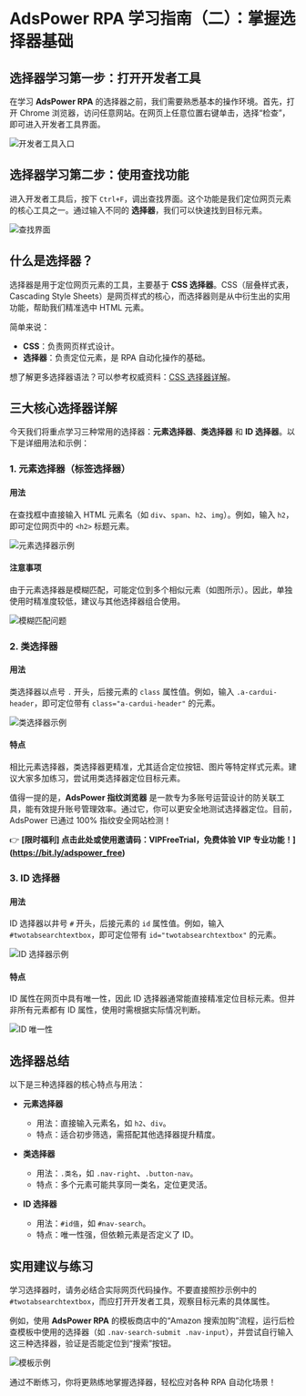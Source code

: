 # AdsPower RPA 学习指南（二）：掌握选择器基础

## 选择器学习第一步：打开开发者工具

在学习 **AdsPower RPA** 的选择器之前，我们需要熟悉基本的操作环境。首先，打开 Chrome 浏览器，访问任意网站。在网页上任意位置右键单击，选择“检查”，即可进入开发者工具界面。

![开发者工具入口](https://198301.xyz/img/00801190090.webp)

## 选择器学习第二步：使用查找功能

进入开发者工具后，按下 `Ctrl+F`，调出查找界面。这个功能是我们定位网页元素的核心工具之一。通过输入不同的 **选择器**，我们可以快速找到目标元素。

![查找界面](https://198301.xyz/img/1537965820886.webp)

## 什么是选择器？

选择器是用于定位网页元素的工具，主要基于 **CSS 选择器**。CSS（层叠样式表，Cascading Style Sheets）是网页样式的核心，而选择器则是从中衍生出的实用功能，帮助我们精准选中 HTML 元素。

简单来说：
- **CSS**：负责网页样式设计。
- **选择器**：负责定位元素，是 RPA 自动化操作的基础。

想了解更多选择器语法？可以参考权威资料：[CSS 选择器详解](https://bit.ly/adspower_free)。

## 三大核心选择器详解

今天我们将重点学习三种常用的选择器：**元素选择器**、**类选择器** 和 **ID 选择器**。以下是详细用法和示例：

### 1. 元素选择器（标签选择器）

#### 用法
在查找框中直接输入 HTML 元素名（如 `div`、`span`、`h2`、`img`）。例如，输入 `h2`，即可定位网页中的 `<h2>` 标题元素。

![元素选择器示例](https://198301.xyz/img/247551619915.webp)

#### 注意事项
由于元素选择器是模糊匹配，可能定位到多个相似元素（如图所示）。因此，单独使用时精准度较低，建议与其他选择器组合使用。

![模糊匹配问题](https://198301.xyz/img/0211889686.webp)

### 2. 类选择器

#### 用法
类选择器以点号 `.` 开头，后接元素的 `class` 属性值。例如，输入 `.a-cardui-header`，即可定位带有 `class="a-cardui-header"` 的元素。

![类选择器示例](https://198301.xyz/img/6439761950019522.webp)

#### 特点
相比元素选择器，类选择器更精准，尤其适合定位按钮、图片等特定样式元素。建议大家多加练习，尝试用类选择器定位目标元素。

值得一提的是，**AdsPower 指纹浏览器** 是一款专为多账号运营设计的防关联工具，能有效提升账号管理效率。通过它，你可以更安全地测试选择器定位。目前，AdsPower 已通过 100% 指纹安全网站检测！

👉 **[限时福利] 点击此处或使用邀请码：VIPFreeTrial，免费体验 VIP 专业功能！](https://bit.ly/adspower_free)**

### 3. ID 选择器

#### 用法
ID 选择器以井号 `#` 开头，后接元素的 `id` 属性值。例如，输入 `#twotabsearchtextbox`，即可定位带有 `id="twotabsearchtextbox"` 的元素。

![ID 选择器示例](https://198301.xyz/img/56695544478.webp)

#### 特点
ID 属性在网页中具有唯一性，因此 ID 选择器通常能直接精准定位目标元素。但并非所有元素都有 ID 属性，使用时需根据实际情况判断。

![ID 唯一性](https://198301.xyz/img/47986756050.webp)

## 选择器总结

以下是三种选择器的核心特点与用法：

- **元素选择器**
  - 用法：直接输入元素名，如 `h2`、`div`。
  - 特点：适合初步筛选，需搭配其他选择器提升精度。

- **类选择器**
  - 用法：`.类名`，如 `.nav-right`、`.button-nav`。
  - 特点：多个元素可能共享同一类名，定位更灵活。

- **ID 选择器**
  - 用法：`#id值`，如 `#nav-search`。
  - 特点：唯一性强，但依赖元素是否定义了 ID。

## 实用建议与练习

学习选择器时，请务必结合实际网页代码操作。不要直接照抄示例中的 `#twotabsearchtextbox`，而应打开开发者工具，观察目标元素的具体属性。

例如，使用 **AdsPower RPA** 的模板商店中的“Amazon 搜索加购”流程，运行后检查模板中使用的选择器（如 `.nav-search-submit .nav-input`），并尝试自行输入这三种选择器，验证是否能定位到“搜索”按钮。

![模板示例](https://198301.xyz/img/69893563255.webp)

通过不断练习，你将更熟练地掌握选择器，轻松应对各种 RPA 自动化场景！